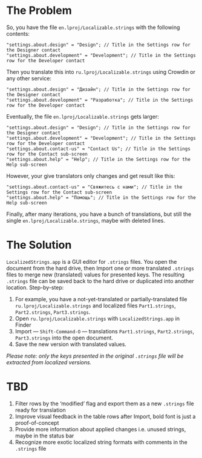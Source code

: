 # The Problem

So, you have the file `en.lproj/Localizable.strings` with the following contents:

``` objc
"settings.about.design" = "Design"; // Title in the Settings row for the Designer contact
"settings.about.development" = "Development"; // Title in the Settings row for the Developer contact
```

Then you translate this into `ru.lproj/Localizable.strings` using Crowdin or any other service:

``` objc
"settings.about.design" = "Дизайн"; // Title in the Settings row for the Designer contact
"settings.about.development" = "Разработка"; // Title in the Settings row for the Developer contact
```

Eventually, the file `en.lproj/Localizable.strings` gets larger:

``` objc
"settings.about.design" = "Design"; // Title in the Settings row for the Designer contact
"settings.about.development" = "Development"; // Title in the Settings row for the Developer contact
"settings.about.contact-us" = "Contact Us"; // Title in the Settings row for the Contact sub-screen
"settings.about.help" = "Help"; // Title in the Settings row for the Help sub-screen
```

However, your give translators only changes and get result like this:

``` objc
"settings.about.contact-us" = "Свяжитесь с нами"; // Title in the Settings row for the Contact sub-screen
"settings.about.help" = "Помощь"; // Title in the Settings row for the Help sub-screen
```

Finally, after many iterations, you have a bunch of translations, but still the single `en.lproj/Localizable.strings`, maybe with deleted lines.

# The Solution

`LocalizedStrings.app` is a GUI editor for `.strings` files. You open the document from the hard drive, then Import one or more translated `.strings` files to merge new (translated) values for presented keys. The resulting `.strings` file can be saved back to the hard drive or duplicated into another location. Step-by-step:

1. For example, you have a not-yet-translated or partially-translated file `ru.lproj/Localizable.strings` and localized files `Part1.strings`, `Part2.strings`, `Part3.strings`.
2. Open `ru.lproj/Localizable.strings` with `LocalizedStrings.app` in Finder
3. Import — `Shift-Command-O` — translations `Part1.strings`, `Part2.strings`, `Part3.strings` into the open document.
4. Save the new version with translated values.

*Please note: only the keys presented in the original `.strings` file will be extracted from localized versions.*

# TBD

1. Filter rows by the ‘modified’ flag and export them as a new `.strings` file ready for translation
2. Improve visual feedback in the table rows after Import, bold font is just a proof-of-concept
3. Provide more information about applied changes i.e. unused strings, maybe in the status bar
4. Recognize more exotic localized string formats with comments in the `.strings` file
